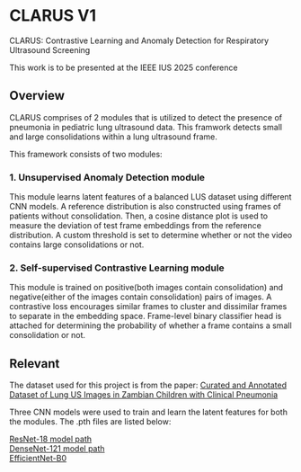 
# CLARUS V1

CLARUS: Contrastive Learning and Anomaly Detection for Respiratory Ultrasound Screening 

This work is to be presented at the IEEE IUS 2025 conference


## Overview

CLARUS comprises of 2 modules that is utilized to detect the presence of pneumonia in pediatric lung ultrasound data. This framwork detects small and large consolidations within a lung ultrasound frame.

This framework consists of two modules:
### 1. Unsupervised Anomaly Detection module 
This module learns latent features of a balanced LUS dataset using different CNN models. A reference distribution is also constructed using frames of patients without consolidation. Then, a cosine distance plot is used to measure the deviation of test frame embeddings from the reference distribution. A custom threshold is set to determine whether or not the video contains large consolidations or not. 
 

### 2. Self-supervised Contrastive Learning module 

This module is trained on positive(both images contain consolidation) and negative(either of the images contain consolidation) pairs of images. A contrastive loss encourages similar frames to cluster and dissimilar frames to separate in the embedding space. Frame-level binary classifier head is attached for determining the probability of whether a frame contains a small consolidation or not.


## Relevant

The dataset used for this project is from the paper: [Curated and Annotated Dataset of Lung US Images in Zambian Children with Clinical Pneumonia](https://pubmed.ncbi.nlm.nih.gov/38381039/)

Three CNN models were used to train and learn the latent features for both the modules. The .pth files are listed below:

[ResNet-18 model path](https://www.dropbox.com/scl/fi/0pp83yfrg10p7bigar9r4/trained_resnet18_contrastive_with_classifier_ssl.pth?rlkey=sdxj5uarxyw9ibv5lsw9u0ctr&st=cinbdjs9&dl=0)\
[DenseNet-121 model path](https://www.dropbox.com/scl/fi/n574ewhk0l0bnotjnm24q/trained_densenet121_contrastive_with_classifier_ssl.pth?rlkey=vycfaqgj38k5zhg345tzl5r94&st=zqkbr932&dl=0)\
[EfficientNet-B0](https://www.dropbox.com/scl/fi/c062f5yikd2wbice7wowb/trained_efficientnet_contrastive_with_classifier_ssl.pth?rlkey=kropnhj6g74l0no2cphtwpey4&st=1dr3mhuk&dl=0)

